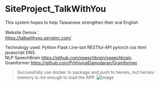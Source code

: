 # SiteProject_TalkWithYou   

This system hopes to help Taiwanese strengthen their oral English   

Website Demos：  
https://talkwithyou.serveirc.com/  
  
 Technology used: Python Flask Line-bot RESTful-API pytorch css html javascript DNS.  
 NLP SpeechBrain https://github.com/speechbrain/speechbrain.  
 Gramformer https://github.com/PrithivirajDamodaran/Gramformer.  
 
>Successfully use docker to package and push to heroku, but heroku memory is not enough to load the APP. 
>![image](https://github.com/zhouchenyu000/Chunteng_WorkContent/blob/main/demo.JPG)
